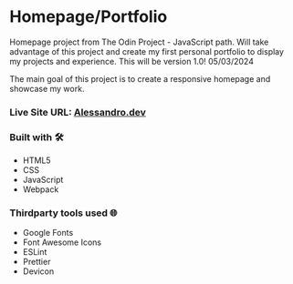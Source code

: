 # Homepage/Portfolio

Homepage project from The Odin Project - JavaScript path. Will take advantage of this project and create my first personal portfolio to display my projects and experience. This will be version 1.0! 05/03/2024

The main goal of this project is to create a responsive homepage and showcase my work.

### Live Site URL: [Alessandro.dev](https://chinchilla15.github.io/portfolio/)

### Built with 🛠️

- HTML5
- CSS
- JavaScript
- Webpack

### Thirdparty tools used 🌐

- Google Fonts
- Font Awesome Icons
- ESLint
- Prettier
- Devicon
